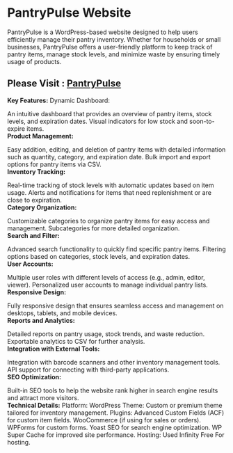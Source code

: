 # PantryPulse Website

PantryPulse is a WordPress-based website designed to help users efficiently manage their pantry inventory. Whether for households or small businesses, PantryPulse offers a user-friendly platform to keep track of pantry items, manage stock levels, and minimize waste by ensuring timely usage of products.

## Please Visit : [PantryPulse](https://pantrypulse.great-site.net)<br>

**Key Features:**
Dynamic Dashboard:

An intuitive dashboard that provides an overview of pantry items, stock levels, and expiration dates.
Visual indicators for low stock and soon-to-expire items.<br>
**Product Management:**

Easy addition, editing, and deletion of pantry items with detailed information such as quantity, category, and expiration date.
Bulk import and export options for pantry items via CSV.<br>
**Inventory Tracking:**

Real-time tracking of stock levels with automatic updates based on item usage.
Alerts and notifications for items that need replenishment or are close to expiration.<br>
**Category Organization:**

Customizable categories to organize pantry items for easy access and management.
Subcategories for more detailed organization.<br>
**Search and Filter:**

Advanced search functionality to quickly find specific pantry items.
Filtering options based on categories, stock levels, and expiration dates.<br>
**User Accounts:**

Multiple user roles with different levels of access (e.g., admin, editor, viewer).
Personalized user accounts to manage individual pantry lists.<br>
**Responsive Design:**

Fully responsive design that ensures seamless access and management on desktops, tablets, and mobile devices.<br>
**Reports and Analytics:**

Detailed reports on pantry usage, stock trends, and waste reduction.
Exportable analytics to CSV for further analysis.<br>
**Integration with External Tools:**

Integration with barcode scanners and other inventory management tools.
API support for connecting with third-party applications.<br>
**SEO Optimization:**

Built-in SEO tools to help the website rank higher in search engine results and attract more visitors.<br>
**Technical Details:**
Platform: WordPress
Theme: Custom or premium theme tailored for inventory management.
Plugins:
Advanced Custom Fields (ACF) for custom item fields.
WooCommerce (if using for sales or orders).
WPForms for custom forms.
Yoast SEO for search engine optimization.
WP Super Cache for improved site performance.
Hosting: Used Infinity Free For hosting.
